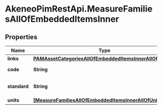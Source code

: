 # AkeneoPimRestApi.MeasureFamiliesAllOfEmbeddedItemsInner

## Properties

Name | Type | Description | Notes
------------ | ------------- | ------------- | -------------
**links** | [**PAMAssetCategoriesAllOfEmbeddedItemsInnerAllOfLinks**](PAMAssetCategoriesAllOfEmbeddedItemsInnerAllOfLinks.md) |  | [optional] 
**code** | **String** | Measure family code | 
**standard** | **String** | Measure family standard | [optional] 
**units** | [**[MeasureFamiliesAllOfEmbeddedItemsInnerAllOfUnitsInner]**](MeasureFamiliesAllOfEmbeddedItemsInnerAllOfUnitsInner.md) | Family units | [optional] 


